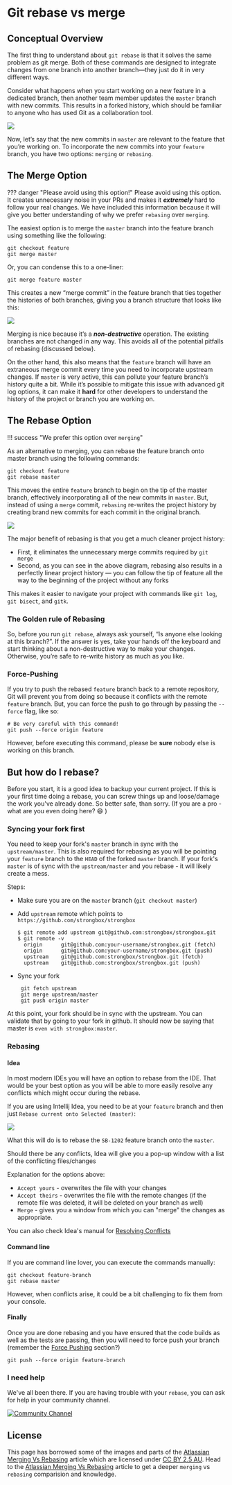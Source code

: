 # Git rebase vs merge

## Conceptual Overview

The first thing to understand about `git rebase` is that it solves the same problem as git merge. Both of these commands 
are designed to integrate changes from one branch into another branch—they just do it in very different ways.  

Consider what happens when you start working on a new feature in a dedicated branch, then another team member updates 
the `master` branch with new commits. This results in a forked history, which should be familiar to anyone who has used 
Git as a collaboration tool.

![](images/01.svg)

Now, let’s say that the new commits in `master` are relevant to the feature that you’re working on. To incorporate the 
new commits into your `feature` branch, you have two options: `merging` or `rebasing`.  

## The Merge Option

??? danger "Please avoid using this option!"
    Please avoid using this option. It creates unnecessary noise in your PRs and makes it ***extremely*** hard to 
    follow your real changes. We have included this information because it will give you better understanding of why we 
    prefer `rebasing` over `merging`.

The easiest option is to merge the `master` branch into the feature branch using something like the following:

```
git checkout feature
git merge master
```

Or, you can condense this to a one-liner:

```
git merge feature master
```

This creates a new “merge commit” in the feature branch that ties together the histories of both branches, giving you a 
branch structure that looks like this:

![](images/02.svg)

Merging is nice because it’s a ***non-destructive*** operation. The existing branches are not changed in any way. This 
avoids all of the potential pitfalls of rebasing (discussed below).  

On the other hand, this also means that the `feature` branch will have an extraneous merge commit every time you need to 
incorporate upstream changes. If `master` is very active, this can pollute your feature branch’s history quite a bit. 
While it’s possible to mitigate this issue with advanced git log options, it can make it **hard** for other developers 
to understand the history of the project or branch you are working on.

## The Rebase Option

!!! success "We prefer this option over `merging`"

As an alternative to merging, you can rebase the feature branch onto master branch using the following commands:

```
git checkout feature
git rebase master
```

This moves the entire `feature` branch to begin on the tip of the master branch, effectively incorporating all of 
the new commits in `master`. But, instead of using a `merge` commit, `rebasing` re-writes the project history by 
creating brand new commits for each commit in the original branch.

![](images/03.svg)


The major benefit of rebasing is that you get a much cleaner project history:

* First, it eliminates the unnecessary merge commits required by `git merge`
* Second, as you can see in the above diagram, rebasing also results in a perfectly linear project history — you can 
  follow the tip of feature all the way to the beginning of the project without any forks
  
This makes it easier to navigate your project with commands like `git log`, `git bisect`, and `gitk`.

### The Golden rule of Rebasing

So, before you run `git rebase`, always ask yourself, “Is anyone else looking at this branch?”. If the answer is yes, 
take your hands off the keyboard and start thinking about a non-destructive way to make your changes. 
Otherwise, you’re safe to re-write history as much as you like.


### Force-Pushing

If you try to push the rebased `feature` branch back to a remote repository, Git will prevent you from doing so because 
it conflicts with the remote `feature` branch. But, you can force the push to go through by passing the `--force` flag, 
like so:

```
# Be very careful with this command!
git push --force origin feature
```

However, before executing this command, please be **sure** nobody else is working on this branch.


## But how do I rebase?

Before you start, it is a good idea to backup your current project. If this is your first time doing a rebase, you can 
screw things up and loose/damage the work you've already done. So better safe, than sorry. (If you are a pro - what are
you even doing here? :smile: )  
  

### Syncing your fork first

You need to keep your fork's `master` branch in sync with the `upstream/master`. This is also required 
for rebasing as you will be pointing your `feature` branch to the `HEAD` of the forked `master` branch. 
If your fork's `master` is of sync with the `upstream/master` and you rebase - it will likely create a mess.  

Steps: 

* Make sure you are on the `master` branch (`git checkout master`)
* Add `upstream` remote which points to `https://github.com/strongbox/strongbox`   
  ```linenums="1"
  $ git remote add upstream git@github.com:strongbox/strongbox.git
  $ git remote -v
    origin  	git@github.com:your-username/strongbox.git (fetch)
    origin  	git@github.com:your-username/strongbox.git (push)
    upstream	git@github.com:strongbox/strongbox.git (fetch)
    upstream	git@github.com:strongbox/strongbox.git (push)
  ```

* Sync your fork   
  ```linenums="1"
   git fetch upstream
   git merge upstream/master
   git push origin master
  ```
  
At this point, your fork should be in sync with the upstream. You can validate that by going to your fork in github.
It should now be saying that master is `even with strongbox:master`.

### Rebasing

#### Idea

In most modern IDEs you will have an option to rebase from the IDE. That would be your best option as you will be able
to more easily resolve any conflicts which might occur during the rebase.

If you are using Intellij Idea, you need to be at your `feature` branch and then just `Rebase current onto Selected (master)`:

![](./images/rebase-1.png)

What this will do is to rebase the `SB-1202` feature branch onto the `master`.

Should there be any conflicts, Idea will give you a pop-up window with a list of the conflicting files/changes
 
Explanation for the options above:

* `Accept yours` - overwrites the file with your changes
* `Accept theirs` - overwrites the file with the remote changes (if the remote file was deleted, it will be deleted on your branch as well) 
* `Merge` - gives you a window from which you can "merge" the changes as appropriate.

You can also check Idea's manual for [Resolving Conflicts]


#### Command line

If you are command line lover, you can execute the commands manually:

```linenums="1"
git checkout feature-branch
git rebase master
```

However, when conflicts arise, it could be a bit challenging to fix them from your console.

#### Finally

Once you are done rebasing and you have ensured that the code builds as well as the tests are passing, then you will 
need to force push your branch (remember the [Force Pushing](#force-pushing) section?)

```
git push --force origin feature-branch
```

### I need help

We've all been there. If you are having trouble with your `rebase`, you can ask for help in your community channel.

<a href="https://chat.carlspring.org/channel/community" target="_blank">
    <img src="https://chat.carlspring.org/images/join-chat.svg" alt="Community Channel"/>
</a>  


## License

This page has borrowed some of the images and parts of the [Atlassian Merging Vs Rebasing] article which
are licensed under [CC BY 2.5 AU]. Head to the [Atlassian Merging Vs Rebasing] article to get a deeper `merging` vs
`rebasing` comparision and knowledge.

[Atlassian Merging Vs Rebasing]: https://www.atlassian.com/git/tutorials/merging-vs-rebasing
[CC BY 2.5 AU]: https://creativecommons.org/licenses/by/2.5/au/
[Resolving Conflicts]: https://www.jetbrains.com/help/idea/resolving-conflicts.html
